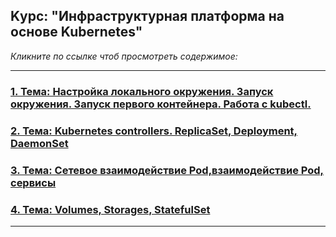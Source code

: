 ## Kурс: "Инфраструктурная платформа на основе Kubernetes"
_Кликните по ссылке чтоб просмотреть содержимое:_

---
### [1. Тема: Настройка локального окружения. Запуск окружения. Запуск первого контейнера. Работа с kubectl.](kubernetes-intro/HW1.md)

### [2. Тема: Kubernetes controllers. ReplicaSet, Deployment, DaemonSet](kubernetes-controllers/HW2.md)


### [3. Тема: Сетевое взаимодействие Pod,взаимодействие Pod, сервисы](kubernetes-networks/HW3.md)


### [4. Тема: Volumes, Storages, StatefulSet](kubernetes-volumes/HW4.md)

---